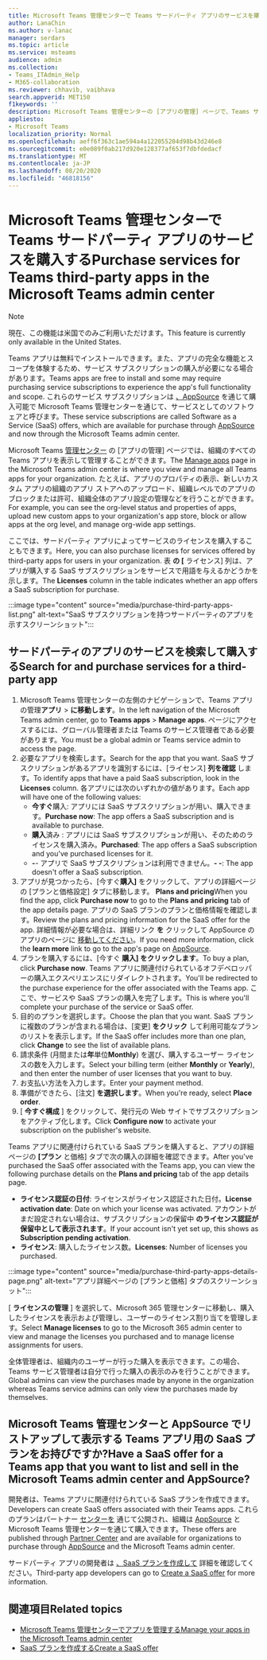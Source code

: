 ```yaml
---
title: Microsoft Teams 管理センターで Teams サードパーティ アプリのサービスを購入する
author: LanaChin
ms.author: v-lanac
manager: serdars
ms.topic: article
ms.service: msteams
audience: admin
ms.collection:
- Teams_ITAdmin_Help
- M365-collaboration
ms.reviewer: chhavib, vaibhava
search.appverid: MET150
f1keywords: ''
description: Microsoft Teams 管理センターの [アプリの管理] ページで、Teams サードパーティ アプリのサービスを購入する方法について説明します。
appliesto:
- Microsoft Teams
localization_priority: Normal
ms.openlocfilehash: aeff6f363c1ae594a4a122055204d98b43d246e8
ms.sourcegitcommit: e0e089f0ab217d920e128377af653f7dbfdedacf
ms.translationtype: MT
ms.contentlocale: ja-JP
ms.lasthandoff: 08/20/2020
ms.locfileid: "46818156"
---
```

<a name="purchase-services-for-teams-third-party-apps-in-the-microsoft-teams-admin-center"></a><span data-ttu-id="37e4f-103">Microsoft Teams 管理センターで Teams サードパーティ アプリのサービスを購入する</span><span class="sxs-lookup"><span data-stu-id="37e4f-103">Purchase services for Teams third-party apps in the Microsoft Teams admin center</span></span>
======================================================

> [!NOTE]
> <span data-ttu-id="37e4f-104">現在、この機能は米国でのみご利用いただけます。</span><span class="sxs-lookup"><span data-stu-id="37e4f-104">This feature is currently only available in the United States.</span></span>

<span data-ttu-id="37e4f-105">Teams アプリは無料でインストールできます。また、アプリの完全な機能とスコープを体験するため、サービス サブスクリプションの購入が必要になる場合があります。</span><span class="sxs-lookup"><span data-stu-id="37e4f-105">Teams apps are free to install and some may require purchasing service subscriptions to experience the app's full functionality and scope.</span></span> <span data-ttu-id="37e4f-106">これらのサービス サブスクリプションは [、AppSource](https://appsource.microsoft.com/) を通じて購入可能で Microsoft Teams 管理センターを通じて、サービスとしてのソフトウェアと呼びます。</span><span class="sxs-lookup"><span data-stu-id="37e4f-106">These service subscriptions are called Software as a Service (SaaS) offers, which are available for purchase through [AppSource](https://appsource.microsoft.com/) and now through the Microsoft Teams admin center.</span></span>

<span data-ttu-id="37e4f-107">Microsoft Teams [管理センター](manage-apps.md) の [アプリの管理] ページでは、組織のすべての Teams アプリを表示して管理することができます。</span><span class="sxs-lookup"><span data-stu-id="37e4f-107">The [Manage apps](manage-apps.md) page in the Microsoft Teams admin center is where you view and manage all Teams apps for your organization.</span></span> <span data-ttu-id="37e4f-108">たとえば、アプリのプロパティの表示、新しいカスタム アプリの組織のアプリ ストアへのアップロード、組織レベルでのアプリのブロックまたは許可、組織全体のアプリ設定の管理などを行うことができます。</span><span class="sxs-lookup"><span data-stu-id="37e4f-108">For example, you can see the org-level status and properties of apps, upload new custom apps to your organization's app store, block or allow apps at the org level, and manage org-wide app settings.</span></span>

<span data-ttu-id="37e4f-109">ここでは、サードパーティ アプリによってサービスのライセンスを購入することもできます。</span><span class="sxs-lookup"><span data-stu-id="37e4f-109">Here, you can also purchase licenses for services offered by third-party apps for users in your organization.</span></span> <span data-ttu-id="37e4f-110">表 **の [** ライセンス] 列は、アプリが購入する SaaS サブスクリプションをサービスで用語を与えるかどうかを示します。</span><span class="sxs-lookup"><span data-stu-id="37e4f-110">The **Licenses** column in the table indicates whether an app offers a SaaS subscription for purchase.</span></span>

:::image type="content" source="media/purchase-third-party-apps-list.png" alt-text="SaaS サブスクリプションを持つサードパーティのアプリを示すスクリーンショット":::

## <a name="search-for-and-purchase-services-for-a-third-party-app"></a><span data-ttu-id="37e4f-112">サードパーティのアプリのサービスを検索して購入する</span><span class="sxs-lookup"><span data-stu-id="37e4f-112">Search for and purchase services for a third-party app</span></span>

1. <span data-ttu-id="37e4f-113">Microsoft Teams 管理センターの左側のナビゲーションで、Teams アプリの管理**アプリ**  >  **に移動します**。</span><span class="sxs-lookup"><span data-stu-id="37e4f-113">In the left navigation of the Microsoft Teams admin center, go to **Teams apps** > **Manage apps**.</span></span> <span data-ttu-id="37e4f-114">ページにアクセスするには、グローバル管理者または Teams のサービス管理者である必要があります。</span><span class="sxs-lookup"><span data-stu-id="37e4f-114">You must be a global admin or Teams service admin to access the page.</span></span>
2. <span data-ttu-id="37e4f-115">必要なアプリを検索します。</span><span class="sxs-lookup"><span data-stu-id="37e4f-115">Search for the app that you want.</span></span> <span data-ttu-id="37e4f-116">SaaS サブスクリプションがあるアプリを識別するには、[ライセンス] **列を確認** します。</span><span class="sxs-lookup"><span data-stu-id="37e4f-116">To identify apps that have a paid SaaS subscription, look in the **Licenses** column.</span></span> <span data-ttu-id="37e4f-117">各アプリには次のいずれかの値があります。</span><span class="sxs-lookup"><span data-stu-id="37e4f-117">Each app will have one of the following values:</span></span>
    - <span data-ttu-id="37e4f-118">**今すぐ**購入: アプリには SaaS サブスクリプションが用い、購入できます。</span><span class="sxs-lookup"><span data-stu-id="37e4f-118">**Purchase now**: The app offers a SaaS subscription and is available to purchase.</span></span>  
    - <span data-ttu-id="37e4f-119">**購入**済み : アプリには SaaS サブスクリプションが用い、そのためのライセンスを購入済み。</span><span class="sxs-lookup"><span data-stu-id="37e4f-119">**Purchased**: The app offers a SaaS subscription and you've purchased licenses for it.</span></span>
    - <span data-ttu-id="37e4f-120">**-**- アプリで SaaS サブスクリプションは利用できません。</span><span class="sxs-lookup"><span data-stu-id="37e4f-120">**- -**: The app doesn't offer a SaaS subscription.</span></span>
3. <span data-ttu-id="37e4f-121">アプリが見つかったら、[今すぐ**購入]** をクリックして、アプリの詳細ページの [プランと価格設定] タブに移動します。 **Plans and pricing**</span><span class="sxs-lookup"><span data-stu-id="37e4f-121">When you find the app, click **Purchase now** to go to the **Plans and pricing** tab of the app details page.</span></span> <span data-ttu-id="37e4f-122">アプリの SaaS プランのプランと価格情報を確認します。</span><span class="sxs-lookup"><span data-stu-id="37e4f-122">Review the plans and pricing information for the SaaS offer for the app.</span></span> <span data-ttu-id="37e4f-123">詳細情報が必要な場合は、詳細リンク **を** クリックして AppSource のアプリのページに [移動してください](https://appsource.microsoft.com/)。</span><span class="sxs-lookup"><span data-stu-id="37e4f-123">If you need more information, click the **learn more** link to go to the app's page on [AppSource](https://appsource.microsoft.com/).</span></span>  
4. <span data-ttu-id="37e4f-124">プランを購入するには、[今すぐ **購入] をクリックします**。</span><span class="sxs-lookup"><span data-stu-id="37e4f-124">To buy a plan, click **Purchase now**.</span></span> <span data-ttu-id="37e4f-125">Teams アプリに関連付けられているオフデベロッパーの購入エクスペリエンスにリダイレクトされます。</span><span class="sxs-lookup"><span data-stu-id="37e4f-125">You'll be redirected to the purchase experience for the offer associated with the Teams app.</span></span> <span data-ttu-id="37e4f-126">ここで、サービスや SaaS プランの購入を完了します。</span><span class="sxs-lookup"><span data-stu-id="37e4f-126">This is where you'll complete your purchase of the service or SaaS offer.</span></span>
5. <span data-ttu-id="37e4f-127">目的のプランを選択します。</span><span class="sxs-lookup"><span data-stu-id="37e4f-127">Choose the plan that you want.</span></span> <span data-ttu-id="37e4f-128">SaaS プランに複数のプランが含まれる場合は、[変更] **をクリック** して利用可能なプランのリストを表示します。</span><span class="sxs-lookup"><span data-stu-id="37e4f-128">If the SaaS offer includes more than one plan, click **Change** to see the list of available plans.</span></span>
6. <span data-ttu-id="37e4f-129">請求条件 (月間または**年**単位**Monthly**) を選び、購入するユーザー ライセンスの数を入力します。</span><span class="sxs-lookup"><span data-stu-id="37e4f-129">Select your billing term (either **Monthly** or **Yearly**), and then enter the number of user licenses that you want to buy.</span></span>
7. <span data-ttu-id="37e4f-130">お支払い方法を入力します。</span><span class="sxs-lookup"><span data-stu-id="37e4f-130">Enter your payment method.</span></span>
8. <span data-ttu-id="37e4f-131">準備ができたら、[注文] **を選択します**。</span><span class="sxs-lookup"><span data-stu-id="37e4f-131">When you're ready, select **Place order**.</span></span>
9. <span data-ttu-id="37e4f-132">[ **今すぐ構成** ] をクリックして、発行元の Web サイトでサブスクリプションをアクティブ化します。</span><span class="sxs-lookup"><span data-stu-id="37e4f-132">Click **Configure now** to activate your subscription on the publisher's website.</span></span>

<span data-ttu-id="37e4f-133">Teams アプリに関連付けられている SaaS プランを購入すると、アプリの詳細ページの **[プラン** と価格] タブで次の購入の詳細を確認できます。</span><span class="sxs-lookup"><span data-stu-id="37e4f-133">After you've purchased the SaaS offer associated with the Teams app, you can view the following purchase details on the **Plans and pricing** tab of the app details page.</span></span>

- <span data-ttu-id="37e4f-134">**ライセンス認証の日付**: ライセンスがライセンス認証された日付。</span><span class="sxs-lookup"><span data-stu-id="37e4f-134">**License activation date**: Date on which your license was activated.</span></span> <span data-ttu-id="37e4f-135">アカウントがまだ設定されない場合は、サブスクリプションの保留中 **のライセンス認証が保留中として表示されます**。</span><span class="sxs-lookup"><span data-stu-id="37e4f-135">If your account isn't yet set up, this shows as **Subscription pending activation**.</span></span>
- <span data-ttu-id="37e4f-136">**ライセンス**: 購入したライセンス数。</span><span class="sxs-lookup"><span data-stu-id="37e4f-136">**Licenses**: Number of licenses you purchased.</span></span>

:::image type="content" source="media/purchase-third-party-apps-details-page.png" alt-text="アプリ詳細ページの [プランと価格] タブのスクリーンショット":::

<span data-ttu-id="37e4f-138">[ **ライセンスの管理** ] を選択して、Microsoft 365 管理センターに移動し、購入したライセンスを表示および管理し、ユーザーのライセンス割り当てを管理します。</span><span class="sxs-lookup"><span data-stu-id="37e4f-138">Select **Manage licenses** to go to the Microsoft 365 admin center to view and manage the licenses you purchased and to manage license assignments for users.</span></span>

<span data-ttu-id="37e4f-139">全体管理者は、組織内のユーザーが行った購入を表示できます。この場合、Teams サービス管理者は自分で行った購入の表示のみを行うことができます。</span><span class="sxs-lookup"><span data-stu-id="37e4f-139">Global admins can view the purchases made by anyone in the organization whereas Teams service admins can only view the purchases made by themselves.</span></span>  

## <a name="have-a-saas-offer-for-a-teams-app-that-you-want-to-list-and-sell-in-the-microsoft-teams-admin-center-and-appsource"></a><span data-ttu-id="37e4f-140">Microsoft Teams 管理センターと AppSource でリストアップして表示する Teams アプリ用の SaaS プランをお持びですか?</span><span class="sxs-lookup"><span data-stu-id="37e4f-140">Have a SaaS offer for a Teams app that you want to list and sell in the Microsoft Teams admin center and AppSource?</span></span>

<span data-ttu-id="37e4f-141">開発者は、Teams アプリに関連付けられている SaaS プランを作成できます。</span><span class="sxs-lookup"><span data-stu-id="37e4f-141">Developers can create SaaS offers associated with their Teams apps.</span></span> <span data-ttu-id="37e4f-142">これらのプランはパートナー [センターを](https://partner.microsoft.com) 通じて公開され、組織は [AppSource](https://appsource.microsoft.com/) と Microsoft Teams 管理センターを通じて購入できます。</span><span class="sxs-lookup"><span data-stu-id="37e4f-142">These offers are published through [Partner Center](https://partner.microsoft.com) and are available for organizations to purchase through [AppSource](https://appsource.microsoft.com/) and the Microsoft Teams admin center.</span></span>
 
<span data-ttu-id="37e4f-143">サードパーティ アプリの開発者は [、SaaS プランを作成して](https://docs.microsoft.com/azure/marketplace/partner-center-portal/create-new-saas-offer) 詳細を確認してください。</span><span class="sxs-lookup"><span data-stu-id="37e4f-143">Third-party app developers can go to [Create a SaaS offer](https://docs.microsoft.com/azure/marketplace/partner-center-portal/create-new-saas-offer) for more information.</span></span>

## <a name="related-topics"></a><span data-ttu-id="37e4f-144">関連項目</span><span class="sxs-lookup"><span data-stu-id="37e4f-144">Related topics</span></span>

- [<span data-ttu-id="37e4f-145">Microsoft Teams 管理センターでアプリを管理する</span><span class="sxs-lookup"><span data-stu-id="37e4f-145">Manage your apps in the Microsoft Teams admin center</span></span>](manage-apps.md)
- [<span data-ttu-id="37e4f-146">SaaS プランを作成する</span><span class="sxs-lookup"><span data-stu-id="37e4f-146">Create a SaaS offer</span></span>](https://docs.microsoft.com/azure/marketplace/partner-center-portal/create-new-saas-offer)
